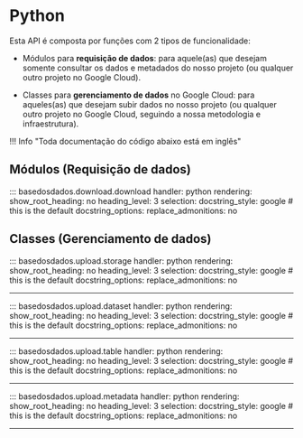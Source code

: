 
# Python

Esta API é composta por funções com 2 tipos de funcionalidade:

- Módulos para **requisição de dados**: para aquele(as) que desejam
  somente consultar os dados e metadados do nosso projeto (ou qualquer outro
  projeto no Google Cloud).

- Classes para **gerenciamento de dados** no Google Cloud: para
  aqueles(as) que desejam subir dados no nosso projeto (ou qualquer outro
  projeto no Google Cloud, seguindo a nossa metodologia e infraestrutura).

!!! Info "Toda documentação do código abaixo está em inglês"

## Módulos (Requisição de dados)

::: basedosdados.download.download
    handler: python
    rendering:
            show_root_heading: no
            heading_level: 3
    selection:
      docstring_style: google  # this is the default
      docstring_options:
        replace_admonitions: no

## Classes (Gerenciamento de dados)

::: basedosdados.upload.storage
    handler: python
    rendering:
            show_root_heading: no
            heading_level: 3
    selection:
      docstring_style: google  # this is the default
      docstring_options:
        replace_admonitions: no

---
::: basedosdados.upload.dataset
    handler: python
    rendering:
            show_root_heading: no
            heading_level: 3
    selection:
      docstring_style: google  # this is the default
      docstring_options:
        replace_admonitions: no

---
::: basedosdados.upload.table
    handler: python
    rendering:
            show_root_heading: no
            heading_level: 3
    selection:
      docstring_style: google  # this is the default
      docstring_options:
        replace_admonitions: no

---
::: basedosdados.upload.metadata
    handler: python
    rendering:
            show_root_heading: no
            heading_level: 3
    selection:
      docstring_style: google  # this is the default
      docstring_options:
        replace_admonitions: no

---
